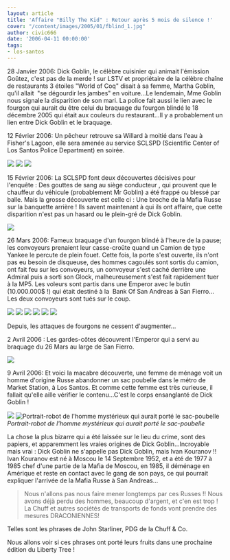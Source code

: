 ```yaml
---
layout: article
title: 'Affaire "Billy The Kid" : Retour après 5 mois de silence !'
cover: "/content/images/2005/01/fblind_1.jpg"
author: civic666
date: '2006-04-11 00:00:00'
tags:
- los-santos
---
```


28 Janvier 2006: Dick Goblin, le célèbre cuisinier qui animait l'émission Goûtez, c'est pas de la merde ! sur LSTV et propriétaire de la célèbre chaîne de restaurants 3 étoiles "World of Coq" disait à sa femme, Martha Goblin, qu'il allait&nbsp; "se dégourdir les jambes" en voiture...Le lendemain, Mme Goblin nous signale la disparition de son mari. La police fait aussi le lien avec le fourgon qui aurait du être celui du braquage du fourgon blindé le 18 décembre 2005 qui était aux couleurs du restaurant...Il y a probablement un lien entre Dick Goblin et le braquage.

12 Février 2006: Un pêcheur retrouve sa Willard à moitié dans l'eau à Fisher's Lagoon, elle sera amenée au service SCLSPD (Scientific Center of Los Santos Police Department) en soirée.

![](/content/images/2005/01/att10.jpg)
![](/content/images/2005/01/att12.jpg)
![](/content/images/2005/01/att13.jpg)

15 Février 2006: La SCLSPD font deux découvertes décisives pour l'enquête : Des gouttes de sang au siège conducteur , qui prouvent que le chauffeur du véhicule (probablement Mr Goblin) a été frappé ou blessé par balle. Mais la grosse découverte est celle ci : Une broche de la Mafia Russe sur la banquette arrière ! Ils savent maintenant à qui ils ont affaire, que cette disparition n'est pas un hasard ou le plein-gré de Dick Goblin.

![](/content/images/2005/01/att14.jpg)

26 Mars 2006: Fameux braquage d'un fourgon blindé à l'heure de la pause; les convoyeurs prenaient leur casse-croûte quand un Camion de type Yankee le percute de plein fouet. Cette fois, la porte s'est ouverte, ils n'ont pas eu besoin de disqueuse, des hommes cagoulés sont sortis du camion, ont fait feu sur les convoyeurs, un convoyeur s'est caché derrière une Admiral puis a sorti son Glock, malheureusement s'est fait rapidement tuer à la MP5. Les voleurs sont partis dans une Emperor avec le butin (10.000.000$ !) qui était destiné à la&nbsp; Bank Of San Andreas à San Fierro... Les deux convoyeurs sont tués sur le coup.

![](/content/images/2005/01/att3.jpg)
![](/content/images/2005/01/att4.jpg)
![](/content/images/2005/01/att5.jpg)
![](/content/images/2005/01/att6.jpg)
![](/content/images/2005/01/att7.jpg)
![](/content/images/2005/01/att8.jpg)

Depuis, les attaques de fourgons ne cessent d'augmenter...

2 Avril 2006 : Les gardes-côtes découvrent l'Emperor qui a servi au braquage du 26 Mars au large de San Fierro.

![](/content/images/2005/01/att9.jpg)

9 Avril 2006: Et voici la macabre découverte, une femme de ménage voit un homme d'origine Russe abandonner un sac poubelle dans le métro de Market Station, à Los Santos. Et comme cette femme est très curieuse, il fallait qu'elle aille vérifier le contenu...C'est le corps ensanglanté de Dick Goblin !

![](/content/images/2005/01/att1.jpg)
![Portrait-robot de l'homme mystérieux qui aurait porté le sac-poubelle](/content/images/2005/01/att15.jpg)
_Portrait-robot de l'homme mystérieux qui aurait porté le sac-poubelle_

La chose la plus bizarre qui a été laissée sur le lieu du crime, sont des papiers, et apparemment les vraies origines de Dick Goblin...Incroyable mais vrai : Dick Goblin ne s'appelle pas Dick Goblin, mais Ivan Kouranov !! Ivan Kouranov est né à Moscou le 14 Septembre 1952, et a été de 1977 à 1985 chef d'une partie de la Mafia de Moscou, en 1985, il déménage en Amérique et reste en contact avec le gang de son pays, ce qui pourrait expliquer l'arrivée de la Mafia Russe à San Andreas...

> Nous n'allons pas nous faire mener longtemps par ces Russes !! Nous avons déjà perdu des hommes, beaucoup d'argent, et c'en est trop ! La Chuff et autres sociétés de transports de fonds vont prendre des mesures DRACONIENNES!

Telles sont les phrases de John Starliner, PDG de la Chuff & Co.

Nous allons voir si ces phrases ont porté leurs fruits dans une prochaine édition du Liberty Tree !

<!--kg-card-end: markdown-->
